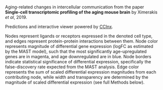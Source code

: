 Aging-related changes in intercellular communication from the paper 
**Single-cell transcriptomic profiling of the aging mouse brain**
by Ximerakis *et al*, 2019.

Predictions and interactive viewer powered by [CCInx](https://baderlab.github.io/CCInx/).

Nodes represent ligands or receptors expressed in the denoted cell 
type, and edges represent protein-protein interactions between them. Node color
represents magnitude of differential gene expression (logFC as estimated by the MAST
model), such that the most significantly age-upregulated genes are in magenta, and age
downregulated are in blue. Node borders indicate statistical significance of differential
expression, specifically the false-discovery rate expected from the MAST analysis. Edge
color represents the sum of scaled differential expression magnitudes from each 
contributing node, while width and transparency are determined by the magnitude of
scaled differential expression (see full Methods below).
